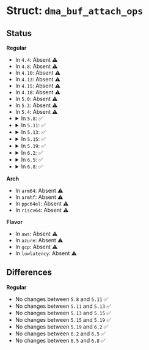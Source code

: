 # Struct: <code>dma_buf_attach_ops</code>

## Status
<b>Regular</b>
<ul>
<li>
In <code>4.4</code>: Absent ⚠️
</li>
<li>
In <code>4.8</code>: Absent ⚠️
</li>
<li>
In <code>4.10</code>: Absent ⚠️
</li>
<li>
In <code>4.13</code>: Absent ⚠️
</li>
<li>
In <code>4.15</code>: Absent ⚠️
</li>
<li>
In <code>4.18</code>: Absent ⚠️
</li>
<li>
In <code>5.0</code>: Absent ⚠️
</li>
<li>
In <code>5.3</code>: Absent ⚠️
</li>
<li>
In <code>5.4</code>: Absent ⚠️
</li>
<li>
<details>
<summary>In <code>5.8</code>: ✅</summary>

```c
struct dma_buf_attach_ops {
    bool allow_peer2peer;
    void (*move_notify)(struct dma_buf_attachment *);
};
```
</details>
</li>
<li>
<details>
<summary>In <code>5.11</code>: ✅</summary>

```c
struct dma_buf_attach_ops {
    bool allow_peer2peer;
    void (*move_notify)(struct dma_buf_attachment *);
};
```
</details>
</li>
<li>
<details>
<summary>In <code>5.13</code>: ✅</summary>

```c
struct dma_buf_attach_ops {
    bool allow_peer2peer;
    void (*move_notify)(struct dma_buf_attachment *);
};
```
</details>
</li>
<li>
<details>
<summary>In <code>5.15</code>: ✅</summary>

```c
struct dma_buf_attach_ops {
    bool allow_peer2peer;
    void (*move_notify)(struct dma_buf_attachment *);
};
```
</details>
</li>
<li>
<details>
<summary>In <code>5.19</code>: ✅</summary>

```c
struct dma_buf_attach_ops {
    bool allow_peer2peer;
    void (*move_notify)(struct dma_buf_attachment *);
};
```
</details>
</li>
<li>
<details>
<summary>In <code>6.2</code>: ✅</summary>

```c
struct dma_buf_attach_ops {
    bool allow_peer2peer;
    void (*move_notify)(struct dma_buf_attachment *);
};
```
</details>
</li>
<li>
<details>
<summary>In <code>6.5</code>: ✅</summary>

```c
struct dma_buf_attach_ops {
    bool allow_peer2peer;
    void (*move_notify)(struct dma_buf_attachment *);
};
```
</details>
</li>
<li>
<details>
<summary>In <code>6.8</code>: ✅</summary>

```c
struct dma_buf_attach_ops {
    bool allow_peer2peer;
    void (*move_notify)(struct dma_buf_attachment *);
};
```
</details>
</li>
</ul>
<b>Arch</b>
<ul>
<li>
In <code>arm64</code>: Absent ⚠️
</li>
<li>
In <code>armhf</code>: Absent ⚠️
</li>
<li>
In <code>ppc64el</code>: Absent ⚠️
</li>
<li>
In <code>riscv64</code>: Absent ⚠️
</li>
</ul>
<b>Flavor</b>
<ul>
<li>
In <code>aws</code>: Absent ⚠️
</li>
<li>
In <code>azure</code>: Absent ⚠️
</li>
<li>
In <code>gcp</code>: Absent ⚠️
</li>
<li>
In <code>lowlatency</code>: Absent ⚠️
</li>
</ul>

## Differences
<b>Regular</b>
<ul>
<li>
No changes between <code>5.8</code> and <code>5.11</code> ✅
</li>
<li>
No changes between <code>5.11</code> and <code>5.13</code> ✅
</li>
<li>
No changes between <code>5.13</code> and <code>5.15</code> ✅
</li>
<li>
No changes between <code>5.15</code> and <code>5.19</code> ✅
</li>
<li>
No changes between <code>5.19</code> and <code>6.2</code> ✅
</li>
<li>
No changes between <code>6.2</code> and <code>6.5</code> ✅
</li>
<li>
No changes between <code>6.5</code> and <code>6.8</code> ✅
</li>
</ul>
